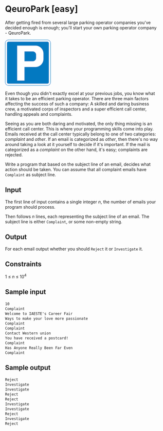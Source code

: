 # QeuroPark [easy]
After getting fired from several large parking operator companies you've decided enough is enough; you'll start your own parking operator company - QeuroPark.

![](../images/qeuropark.png)

Even though you didn't exactly excel at your previous jobs, you know what it takes to be an efficient parking operator. There are three main factors affecting the success of such a company: A skilled and daring business crew, a motivated corps of inspectors and a super efficient call center, handling appeals and complaints.

Seeing as you are both daring and motivated, the only thing missing is an efficient call center. This is where your programming skills come into play. Emails received at the call center typically belong to one of two categories: _complaint_ and _other_. If an email is categorized as _other_, then there's no way around taking a look at it yourself to decide if it's important. If the mail is categorized as a _complaint_ on the other hand, it's easy; complaints are rejected.

Write a program that based on the subject line of an email, decides what action should be taken. You can assume that all complaint emails have `Complaint` as subject line.

## Input
The first line of input contains a single integer _n_, the number of emails your program should process.

Then follows _n_ lines, each representing the subject line of an email. The subject line is either `Complaint`, or some non-empty string.

## Output
For each email output whether you should `Reject` it or `Investigate` it.

## Constraints
1 &le; _n_ &le; 10<sup>4</sup>

## Sample input
```
10
Complaint
Welcome to IAESTE's Career Fair
Ways to make your love more passionate
Complaint
Complaint
Contact Western union
You have received a postcard!
Complaint
Has Anyone Really Been Far Even
Complaint
```

## Sample output
```
Reject
Investigate
Investigate
Reject
Reject
Investigate
Investigate
Reject
Investigate
Reject
```